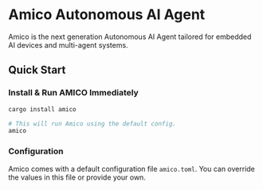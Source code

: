 # Amico Autonomous AI Agent

Amico is the next generation Autonomous AI Agent tailored for embedded AI devices and multi-agent systems.

## Quick Start

### Install & Run AMICO Immediately

```bash
cargo install amico

# This will run Amico using the default config.
amico
```

### Configuration

Amico comes with a default configuration file `amico.toml`. You can override the values in this file or provide your own.
